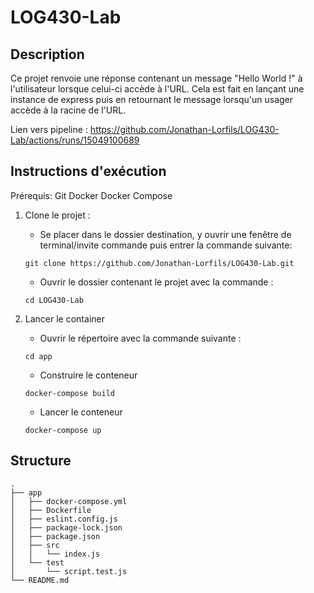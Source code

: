 # LOG430-Lab

## Description 
Ce projet renvoie une réponse contenant un message "Hello World !" à l'utilisateur lorsque celui-ci accède à l'URL. Cela est fait en lançant une instance de express puis en retournant le message lorsqu'un usager accède à la racine de l'URL.

Lien vers pipeline : https://github.com/Jonathan-Lorfils/LOG430-Lab/actions/runs/15049100689

## Instructions d'exécution
Prérequis:
    Git
    Docker
    Docker Compose


1. Clone le projet :
   - Se placer dans le dossier destination, y ouvrir une fenêtre de terminal/invite commande puis entrer la commande suivante:
   ```
   git clone https://github.com/Jonathan-Lorfils/LOG430-Lab.git
   ```

   - Ouvrir le dossier contenant le projet avec la commande :
   
   ```
   cd LOG430-Lab
   ```

2. Lancer le container
   - Ouvrir le répertoire avec la commande suivante :

    ```
    cd app
    ```

    - Construire le conteneur
    
    ```
    docker-compose build
    ```

    - Lancer le conteneur

    ```
    docker-compose up
    ```

## Structure

```
.
├── app
│   ├── docker-compose.yml
│   ├── Dockerfile
│   ├── eslint.config.js
│   ├── package-lock.json
│   ├── package.json
│   ├── src
│   │   └── index.js
│   └── test
│       └── script.test.js
└── README.md
```
